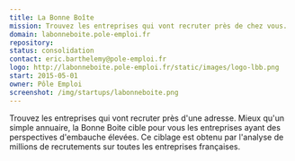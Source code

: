 ```yaml
---
title: La Bonne Boîte
mission: Trouvez les entreprises qui vont recruter près de chez vous.
domain: labonneboite.pole-emploi.fr
repository:
status: consolidation
contact: eric.barthelemy@pole-emploi.fr
logo: http://labonneboite.pole-emploi.fr/static/images/logo-lbb.png
start: 2015-05-01
owner: Pôle Emploi
screenshot: /img/startups/labonneboite.png
---
```


Trouvez les entreprises qui vont recruter près d'une adresse. Mieux qu'un simple annuaire, la Bonne Boite cible pour vous les entreprises ayant des perspectives d'embauche élevées. Ce ciblage est obtenu par l'analyse de millions de recrutements sur toutes les entreprises françaises.

